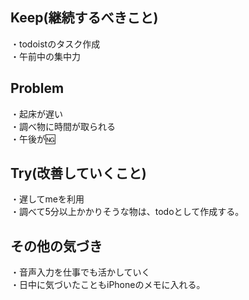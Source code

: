 ## Keep(継続するべきこと)
・todoistのタスク作成  
・午前中の集中力  

## Problem
・起床が遅い  
・調べ物に時間が取られる  
・午後が🆖

## Try(改善していくこと)
・遅してmeを利用  
・調べて5分以上かかりそうな物は、todoとして作成する。  

## その他の気づき  
・音声入力を仕事でも活かしていく  
・日中に気づいたこともiPhoneのメモに入れる。